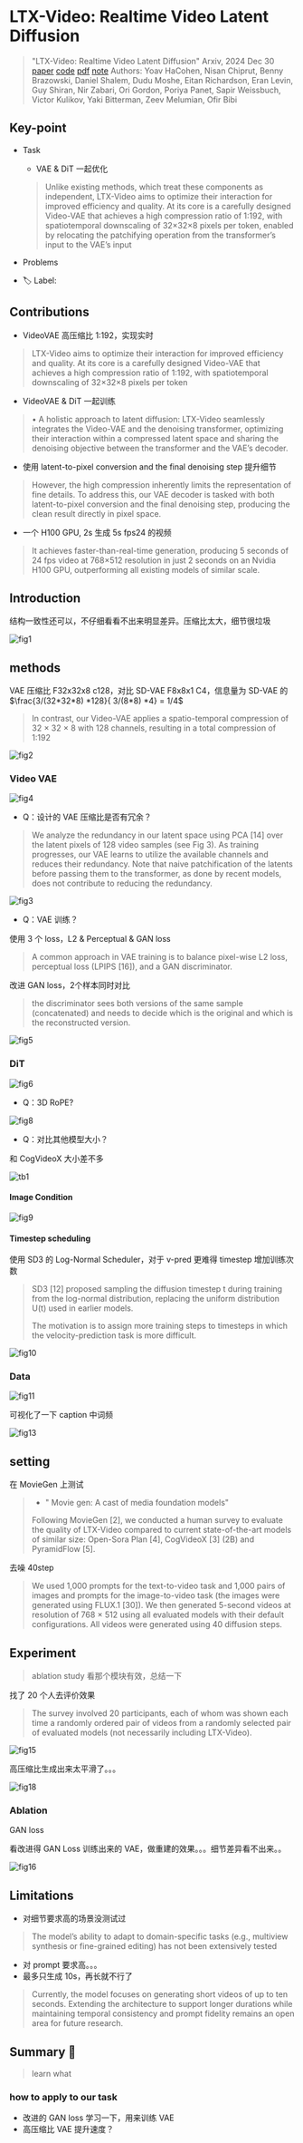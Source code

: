 # LTX-Video: Realtime Video Latent Diffusion

> "LTX-Video: Realtime Video Latent Diffusion" Arxiv, 2024 Dec 30
> [paper](http://arxiv.org/abs/2501.00103v1) [code]() [pdf](./2024_12_Arxiv_LTX-Video--Realtime-Video-Latent-Diffusion.pdf) [note](./2024_12_Arxiv_LTX-Video--Realtime-Video-Latent-Diffusion_Note.md)
> Authors: Yoav HaCohen, Nisan Chiprut, Benny Brazowski, Daniel Shalem, Dudu Moshe, Eitan Richardson, Eran Levin, Guy Shiran, Nir Zabari, Ori Gordon, Poriya Panet, Sapir Weissbuch, Victor Kulikov, Yaki Bitterman, Zeev Melumian, Ofir Bibi

## Key-point

- Task

  - VAE & DiT 一起优化

  > Unlike existing methods, which treat these components as independent, LTX-Video aims to optimize their interaction for improved efficiency and quality. At its core is a carefully designed Video-VAE that achieves a high compression ratio of 1:192, with spatiotemporal downscaling of 32×32×8 pixels per token, enabled by relocating the patchifying operation from the transformer’s input to the VAE’s input

- Problems

- :label: Label:

## Contributions

- VideoVAE 高压缩比 1:192，实现实时

> LTX-Video aims to optimize their interaction for improved efficiency and quality. At its core is a carefully designed Video-VAE that achieves a high compression ratio of 1:192, with spatiotemporal downscaling of 32×32×8 pixels per token

- VideoVAE & DiT 一起训练

> • A holistic approach to latent diffusion: LTX-Video seamlessly integrates the Video-VAE and the denoising transformer, optimizing their interaction within a compressed latent space and sharing the denoising objective between the transformer and the VAE’s decoder.

- 使用 latent-to-pixel conversion and the final denoising step 提升细节

> However, the high compression inherently limits the representation of fine details. To address this, our VAE decoder is tasked with both latent-to-pixel conversion and the final denoising step, producing the clean result directly in pixel space.

- 一个 H100 GPU, 2s 生成 5s fps24 的视频

> It achieves faster-than-real-time generation, producing 5 seconds of 24 fps video at 768×512 resolution in just 2 seconds on an Nvidia H100 GPU, outperforming all existing models of similar scale.



## Introduction

结构一致性还可以，不仔细看看不出来明显差异。压缩比太大，细节很垃圾

![fig1](docs/2024_12_Arxiv_LTX-Video--Realtime-Video-Latent-Diffusion_Note/fig1.png)





## methods

VAE 压缩比 F32x32x8 c128，对比 SD-VAE F8x8x1 C4，信息量为 SD-VAE 的 $\frac{3/(32*32*8) *128}{ 3/(8*8) *4} = 1/4$ 

> In contrast, our Video-VAE applies a spatio-temporal compression of 32 × 32 × 8 with 128 channels, resulting in a total compression of 1:192

![fig2](docs/2024_12_Arxiv_LTX-Video--Realtime-Video-Latent-Diffusion_Note/fig2.png)





### Video VAE

![fig4](docs/2024_12_Arxiv_LTX-Video--Realtime-Video-Latent-Diffusion_Note/fig4.png)



- Q：设计的 VAE 压缩比是否有冗余？

> We analyze the redundancy in our latent space using PCA [14] over the latent pixels of 128 video samples (see Fig 3). As training progresses, our VAE learns to utilize the available channels and reduces their redundancy. Note that naive patchification of the latents before passing them to the transformer, as done by recent models, does not contribute to reducing the redundancy.

![fig3](docs/2024_12_Arxiv_LTX-Video--Realtime-Video-Latent-Diffusion_Note/fig3.png)



- Q：VAE 训练？

使用 3 个 loss，L2 & Perceptual & GAN loss

> A common approach in VAE training is to balance pixel-wise L2 loss, perceptual loss (LPIPS [16]), and a GAN discriminator.

改进 GAN loss，2个样本同时对比

> the discriminator sees both versions of the same sample (concatenated) and needs to decide which is the original and which is the reconstructed version.

![fig5](docs/2024_12_Arxiv_LTX-Video--Realtime-Video-Latent-Diffusion_Note/fig5.png)



### DiT

![fig6](docs/2024_12_Arxiv_LTX-Video--Realtime-Video-Latent-Diffusion_Note/fig6.png)



- Q：3D RoPE?

![fig8](docs/2024_12_Arxiv_LTX-Video--Realtime-Video-Latent-Diffusion_Note/fig8.png)



- Q：对比其他模型大小？

和 CogVideoX 大小差不多

![tb1](docs/2024_12_Arxiv_LTX-Video--Realtime-Video-Latent-Diffusion_Note/tb1.png)



#### Image Condition

![fig9](docs/2024_12_Arxiv_LTX-Video--Realtime-Video-Latent-Diffusion_Note/fig9.png)

#### Timestep scheduling

使用 SD3 的 Log-Normal Scheduler，对于 v-pred 更难得 timestep 增加训练次数

> SD3 [12] proposed sampling the diffusion timestep t during training from the log-normal distribution, replacing the uniform distribution U(t) used in earlier models.
>
> The motivation is to assign more training steps to timesteps in which the velocity-prediction task is more difficult.

![fig10](docs/2024_12_Arxiv_LTX-Video--Realtime-Video-Latent-Diffusion_Note/fig10.png)



### Data

![fig11](docs/2024_12_Arxiv_LTX-Video--Realtime-Video-Latent-Diffusion_Note/fig11.png)



可视化了一下 caption 中词频

![fig13](docs/2024_12_Arxiv_LTX-Video--Realtime-Video-Latent-Diffusion_Note/fig13.png)





## setting

在 MovieGen 上测试

> - " Movie gen: A cast of media foundation models"
>
> Following MovieGen [2], we conducted a human survey to evaluate the quality of LTX-Video compared to current state-of-the-art models of similar size: Open-Sora Plan [4], CogVideoX [3] (2B) and PyramidFlow [5].

去噪 40step

>  We used 1,000 prompts for the text-to-video task and 1,000 pairs of images and prompts for the image-to-video task (the images were generated using FLUX.1 [30]). We then generated 5-second videos at resolution of 768 × 512 using all evaluated models with their default configurations. All videos were generated using 40 diffusion steps.



## Experiment

> ablation study 看那个模块有效，总结一下

找了 20 个人去评价效果

> The survey involved 20 participants, each of whom was shown each time a randomly ordered pair of videos from a randomly selected pair of evaluated models (not necessarily including LTX-Video).

![fig15](docs/2024_12_Arxiv_LTX-Video--Realtime-Video-Latent-Diffusion_Note/fig15.png)



高压缩比生成出来太平滑了。。。

![fig18](docs/2024_12_Arxiv_LTX-Video--Realtime-Video-Latent-Diffusion_Note/fig18.png)





### Ablation

GAN loss

看改进得 GAN Loss 训练出来的 VAE，做重建的效果。。。细节差异看不出来。。

![fig16](docs/2024_12_Arxiv_LTX-Video--Realtime-Video-Latent-Diffusion_Note/fig16.png)





## Limitations

- 对细节要求高的场景没测试过

> The model’s ability to adapt to domain-specific tasks (e.g., multiview synthesis or fine-grained editing) has not been extensively tested

- 对 prompt 要求高。。。
- 最多只生成 10s，再长就不行了

> Currently, the model focuses on generating short videos of up to ten seconds. Extending the architecture to support longer durations while maintaining temporal consistency and prompt fidelity remains an open area for future research.



## Summary :star2:

> learn what

### how to apply to our task

- 改进的 GAN loss 学习一下，用来训练 VAE
- 高压缩比 VAE 提升速度？
